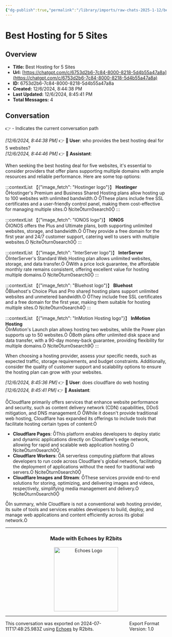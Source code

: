 ```yaml
---
{"dg-publish":true,"permalink":"/library/imports/raw-chats-2025-1-12/best-hosting-for-5-sites/"}
---
```


# Best Hosting for 5 Sites

## Overview
- **Title:** Best Hosting for 5 Sites
- **Url:** [https://chatgpt.com/c/6753d2b6-7c84-8000-8218-5d4b55a47a8a](https://chatgpt.com/c/6753d2b6-7c84-8000-8218-5d4b55a47a8a)
- **ID:** 6753d2b6-7c84-8000-8218-5d4b55a47a8a
- **Created:** 12/6/2024, 8:44:38 PM
- **Last Updated:** 12/6/2024, 8:45:41 PM
- **Total Messages:** 4

## Conversation
👉 - Indicates the current conversation path

<i>[12/6/2024, 8:44:38 PM]</i> 👉 <b>👤 User</b>: who provides the best hosting deal for 5 websites?<br>
<i>[12/6/2024, 8:44:46 PM]</i> 👉 <b>🤖 Assistant</b>: 

When seeking the best hosting deal for five websites, it's essential to consider providers that offer plans supporting multiple domains with ample resources and reliable performance. Here are some top options:

:::contextList
【{"image_fetch": "Hostinger logo"}】
**Hostinger**  
Hostinger's Premium and Business Shared Hosting plans allow hosting up to 100 websites with unlimited bandwidth. These plans include free SSL certificates and a user-friendly control panel, making them cost-effective for managing multiple sites. citeturn0search0
:::

:::contextList
【{"image_fetch": "IONOS logo"}】
**IONOS**  
IONOS offers the Plus and Ultimate plans, both supporting unlimited websites, storage, and bandwidth. They provide a free domain for the first year and 24/7 customer support, catering well to users with multiple websites. citeturn0search0
:::

:::contextList
【{"image_fetch": "InterServer logo"}】
**InterServer**  
InterServer's Standard Web Hosting plan allows unlimited websites, storage, and data transfer. With a price lock guarantee, the affordable monthly rate remains consistent, offering excellent value for hosting multiple domains. citeturn0search0
:::

:::contextList
【{"image_fetch": "Bluehost logo"}】
**Bluehost**  
Bluehost's Choice Plus and Pro shared hosting plans support unlimited websites and unmetered bandwidth. They include free SSL certificates and a free domain for the first year, making them suitable for hosting multiple sites. citeturn0search4
:::

:::contextList
【{"image_fetch": "InMotion Hosting logo"}】
**InMotion Hosting**  
InMotion's Launch plan allows hosting two websites, while the Power plan supports up to 50 websites. Both plans offer unlimited disk space and data transfer, with a 90-day money-back guarantee, providing flexibility for multiple domains. citeturn0search9
:::

When choosing a hosting provider, assess your specific needs, such as expected traffic, storage requirements, and budget constraints. Additionally, consider the quality of customer support and scalability options to ensure the hosting plan can grow with your websites. <br>

<i>[12/6/2024, 8:45:36 PM]</i> 👉 <b>👤 User</b>: does cloudflare do web hosting<br>
<i>[12/6/2024, 8:45:41 PM]</i> 👉 <b>🤖 Assistant</b>: 

Cloudflare primarily offers services that enhance website performance and security, such as content delivery network (CDN) capabilities, DDoS mitigation, and DNS management. While it doesn't provide traditional web hosting, Cloudflare has expanded its offerings to include tools that facilitate hosting certain types of content:

- **Cloudflare Pages**: This platform enables developers to deploy static and dynamic applications directly on Cloudflare's edge network, allowing for rapid and scalable web application hosting. citeturn0search0
- **Cloudflare Workers**: A serverless computing platform that allows developers to run code across Cloudflare's global network, facilitating the deployment of applications without the need for traditional web servers. citeturn0search0
- **Cloudflare Images and Stream**: These services provide end-to-end solutions for storing, optimizing, and delivering images and videos, respectively, simplifying media management and delivery. citeturn0search0

In summary, while Cloudflare is not a conventional web hosting provider, its suite of tools and services enables developers to build, deploy, and manage web applications and content efficiently across its global network. <br>

---

<div align="center">

### Made with Echoes by R2bits

<a href="https://echoes.r2bits.com">
  <img src="https://images.squarespace-cdn.com/content/v1/6493af4741c13939d335f0b8/18b27467-2da2-43b7-8d44-234bccf4f462/MINI_ECHOES_LOGO_NORMAL_WHITE_TEXT_SMALL-05-14+%281%29.png?format=300w" alt="Echoes Logo" width="200"/>
</a>

</div>

---

<div style="display: flex; justify-content: space-between;">
  <span>This conversation was exported on 2024-07-11T17:48:25.983Z using <a href="https://echoes.r2bits.com">Echoes</a> by R2bits.</span>
  <span>Export Format Version: 1.0</span>
</div>
